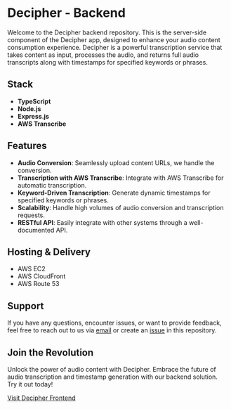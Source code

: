# Decipher - Backend

Welcome to the Decipher backend repository. This is the server-side component of the Decipher app, designed to enhance your audio content consumption experience. Decipher is a powerful transcription service that takes content as input, processes the audio, and returns full audio transcripts along with timestamps for specified keywords or phrases.

## Stack

- **TypeScript**
- **Node.js**
- **Express.js**
- **AWS Transcribe**

## Features

- **Audio Conversion**: Seamlessly upload content URLs, we handle the conversion.
- **Transcription with AWS Transcribe**: Integrate with AWS Transcribe for automatic transcription.
- **Keyword-Driven Transcription**: Generate dynamic timestamps for specified keywords or phrases.
- **Scalability**: Handle high volumes of audio conversion and transcription requests.
- **RESTful API**: Easily integrate with other systems through a well-documented API.

## Hosting & Delivery

- AWS EC2
- AWS CloudFront
- AWS Route 53

## Support

If you have any questions, encounter issues, or want to provide feedback, feel free to reach out to us via [email](mailto:chris.noble@oceangold.ca) or create an [issue](https://github.com/christopher-noble/decipher-backend/issues) in this repository.

## Join the Revolution

Unlock the power of audio content with Decipher. Embrace the future of audio transcription and timestamp generation with our backend solution. Try it out today!

[Visit Decipher Frontend](https://github.com/christopher-noble/decipher-frontend)
